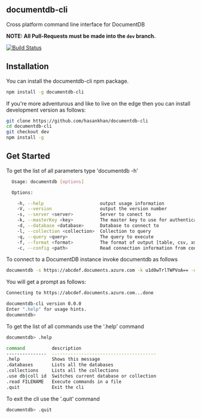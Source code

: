 ## documentdb-cli

Cross platform command line interface for DocumentDB

**NOTE: All Pull-Requests must be made into the `dev` branch.**

[![Build Status](https://travis-ci.org/hasankhan/documentdb-cli.svg)](https://travis-ci.org/hasankhan/documentdb-cli)

## Installation

You can install the documentdb-cli npm package.
```bash
npm install -g documentdb-cli
```

If you're more adventurous and like to live on the edge then you can install development version as follows:
```bash
git clone https://github.com/hasankhan/documentdb-cli
cd documentdb-cli
git checkout dev
npm install -g
```

## Get Started

To get the list of all parameters type 'documentdb -h'
```bash
  Usage: documentdb [options]

  Options:

    -h, --help                     output usage information
    -V, --version                  output the version number
    -s, --server <server>          Server to conect to
    -k, --masterKey <key>          The master key to use for authentication
    -d, --database <database>      Database to connect to
    -l, --collection <collection>  Collection to query
    -q, --query <query>            The query to execute
    -f, --format <format>          The format of output [table, csv, xml, json]
    -c, --config <path>            Read connection information from config file
```
To connect to a DocumentDB instance invoke documentdb as follows
```bash
documentdb -s https://abcdef.documents.azure.com -k u1d0wTrlTWPVoA== -d mydatabase -l mycollection
```

You will get a prompt as follows:
```bash
Connecting to https://abcdef.documents.azure.com...done

documentdb-cli version 0.0.0
Enter ".help" for usage hints.
documentdb>
```
To get the list of all commands use the '.help' command
```bash
documentdb> .help

command          description
---------------  ---------------------------------------
.help            Shows this message
.databases       Lists all the databases
.collections     Lists all the collections
.use db|coll id  Switches current database or collection
.read FILENAME   Execute commands in a file
.quit            Exit the cli
```

To exit the cli use the '.quit' command
```bash
documentdb> .quit
```